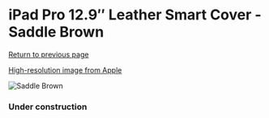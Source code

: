 # iPad Pro 12.9″ Leather Smart Cover - Saddle Brown

[Return to previous page](/ipad_pro129)

[High-resolution image from Apple](https://store.storeimages.cdn-apple.com/8756/as-images.apple.com/is/MPV12?wid=4500&hei=4500&fmt=png)

<div style="width: 384px"><img src="/everysource/MPV12.png" alt="Saddle Brown"></div>

### Under construction
